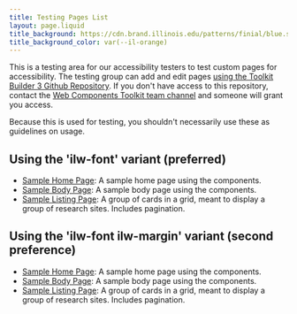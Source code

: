 ```yaml
---
title: Testing Pages List
layout: page.liquid
title_background: https://cdn.brand.illinois.edu/patterns/finial/blue.svg
title_background_color: var(--il-orange)
---
```


This is a testing area for our accessibility testers to test custom pages for accessibility. The testing group can add and edit pages <a href="https://github.com/web-illinois/toolkit-builder-3/tree/main/site/testing">using the Toolkit Builder 3 Github Repository</a>. If you don't have access to this repository, contact the <a href="https://go.illinois.edu/WIGGComponentTeam">Web Components Toolkit team channel</a> and someone will grant you access. 

Because this is used for testing, you shouldn't necessarily use these as guidelines on usage. 

## Using the 'ilw-font' variant (preferred)

* <a href="/testing/home-pure.html">Sample Home Page</a>: A sample home page using the components. 
* <a href="/testing/body-pure.html">Sample Body Page</a>: A sample body page using the components. 
* <a href="/testing/card-grid-pure.html">Sample Listing Page</a>: A group of cards in a grid, meant to display a group of research sites. Includes pagination.

## Using the 'ilw-font ilw-margin' variant (second preference)

* <a href="/testing/home.html">Sample Home Page</a>: A sample home page using the components. 
* <a href="/testing/body.html">Sample Body Page</a>: A sample body page using the components. 
* <a href="/testing/card-grid.html">Sample Listing Page</a>: A group of cards in a grid, meant to display a group of research sites. Includes pagination.

